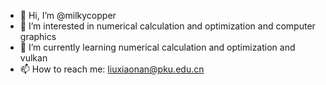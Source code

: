 - 👋 Hi, I’m @milkycopper
- 👀 I’m interested in numerical calculation and optimization and computer graphics
- 🌱 I’m currently learning numerical calculation and optimization and vulkan
- 📫 How to reach me: liuxiaonan@pku.edu.cn

<!---
milkycopper/milkycopper is a ✨ special ✨ repository because its `README.md` (this file) appears on your GitHub profile.
You can click the Preview link to take a look at your changes.
--->
